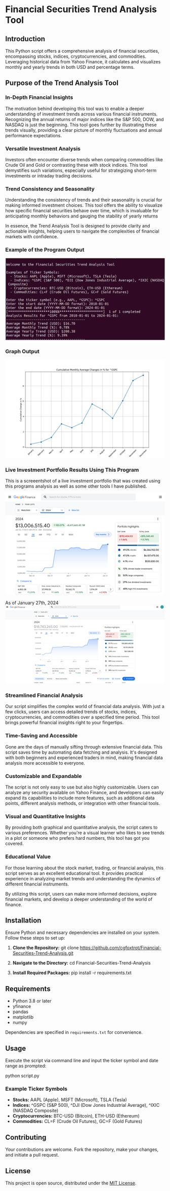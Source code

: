 # Financial Securities Trend Analysis Tool

## Introduction
This Python script offers a comprehensive analysis of financial securities, encompassing stocks, indices, cryptocurrencies, and commodities. Leveraging historical data from Yahoo Finance, it calculates and visualizes monthly and yearly trends in both USD and percentage terms.

## Purpose of the Trend Analysis Tool

### In-Depth Financial Insights
The motivation behind developing this tool was to enable a deeper understanding of investment trends across various financial instruments. Recognizing the annual returns of major indices like the S&P 500, DOW, and NASDAQ is just the beginning. This tool goes further by illustrating these trends visually, providing a clear picture of monthly fluctuations and annual performance expectations.

### Versatile Investment Analysis
Investors often encounter diverse trends when comparing commodities like Crude Oil and Gold or contrasting these with stock indices. This tool demystifies such variations, especially useful for strategizing short-term investments or intraday trading decisions.

### Trend Consistency and Seasonality
Understanding the consistency of trends and their seasonality is crucial for making informed investment choices. This tool offers the ability to visualize how specific financial securities behave over time, which is invaluable for anticipating monthly behaviors and gauging the stability of yearly returns

In essence, the Trend Analysis Tool is designed to provide clarity and actionable insights, helping users to navigate the complexities of financial markets with confidence.

### Example of the Program Output
![Script Execution Screenshot](programterminal.png)

### Graph Output
![Cumulative Monthly Average Changes](Figure_1.png)

### Live Investment Portfolio Results Using This Program
This is a screeentshot of a live investment portfolio that was created using this programs analysis as well as some other tools I have published.

![Portfolio Screenshot](2024Portfolio.png)

As of January 27th, 2024
![Portfolio Screenshot](2024_Portfolio_Febraury_01.png)

### Streamlined Financial Analysis
Our script simplifies the complex world of financial data analysis. With just a few clicks, users can access detailed trends of stocks, indices, cryptocurrencies, and commodities over a specified time period. This tool brings powerful financial insights right to your fingertips.

### Time-Saving and Accessible
Gone are the days of manually sifting through extensive financial data. This script saves time by automating data fetching and analysis. It's designed with both beginners and experienced traders in mind, making financial data analysis more accessible to everyone.

### Customizable and Expandable
The script is not only easy to use but also highly customizable. Users can analyze any security available on Yahoo Finance, and developers can easily expand its capabilities to include more features, such as additional data points, different analysis methods, or integration with other financial tools.

### Visual and Quantitative Insights
By providing both graphical and quantitative analysis, the script caters to various preferences. Whether you're a visual learner who likes to see trends in a plot or someone who prefers hard numbers, this tool has got you covered.

### Educational Value
For those learning about the stock market, trading, or financial analysis, this script serves as an excellent educational tool. It provides practical experience in analyzing market trends and understanding the dynamics of different financial instruments.

By utilizing this script, users can make more informed decisions, explore financial markets, and develop a deeper understanding of the world of finance.

## Installation
Ensure Python and necessary dependencies are installed on your system. Follow these steps to set up:

1. **Clone the Repository:**
   git clone https://github.com/cgfoxtrot/Financial-Securities-Trend-Analysis.git

2. **Navigate to the Directory:**
   cd Financial-Securities-Trend-Analysis

3. **Install Required Packages:**
   pip install -r requirements.txt

## Requirements
- Python 3.8 or later
- yfinance
- pandas
- matplotlib
- numpy

Dependencies are specified in `requirements.txt` for convenience.

## Usage
Execute the script via command line and input the ticker symbol and date range as prompted:

python script.py

### Example Ticker Symbols
- **Stocks:** AAPL (Apple), MSFT (Microsoft), TSLA (Tesla)
- **Indices:** ^GSPC (S&P 500), ^DJI (Dow Jones Industrial Average), ^IXIC (NASDAQ Composite)
- **Cryptocurrencies:** BTC-USD (Bitcoin), ETH-USD (Ethereum)
- **Commodities:** CL=F (Crude Oil Futures), GC=F (Gold Futures)

## Contributing
Your contributions are welcome. Fork the repository, make your changes, and initiate a pull request.

## License
This project is open source, distributed under the [MIT License](LICENSE).
